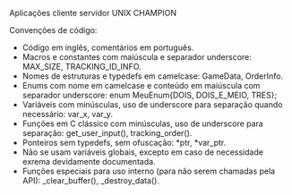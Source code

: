 Aplicações cliente servidor UNIX CHAMPION

Convenções de código:

 -  Código em inglês, comentários em português.
 -  Macros e constantes com maiúscula e separador underscore: MAX_SIZE, TRACKING_ID_INFO.
 -  Nomes de estruturas e typedefs em camelcase: GameData, OrderInfo.
 -  Enums com nome em camelcase e conteúdo em maiúscula com separador underscore: enum MeuEnum{DOIS, DOIS_E_MEIO, TRES};
 -  Variáveis com minúsculas, uso de underscore para separação quando necessário: var_x, var_y.
 -  Funções em C clássico com minúsculas, uso de underscore para separação: get_user_input(), tracking_order().
 -  Ponteiros sem typedefs, sem ofuscação: *ptr, *var_ptr.
 -  Não se usam variáveis globais, excepto em caso de necessidade exrema devidamente documentada.
 -  Funções especiais para uso interno (para não serem chamadas pela API): _clear_buffer(), _destroy_data().

 
